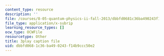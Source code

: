 ```yaml
---
content_type: resource
description: ''
file: /courses/8-05-quantum-physics-ii-fall-2013/dbbfd0681c36ba490243f14b9ccc50e2_jjZM88ku-7k.srt
file_type: application/x-subrip
learning_resource_types: []
ocw_type: OCWFile
resourcetype: Other
title: 3play caption file
uid: dbbfd068-1c36-ba49-0243-f14b9ccc50e2
---
```

